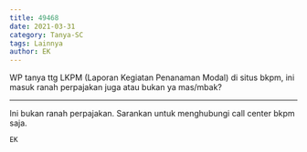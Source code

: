 ```yaml
---
title: 49468
date: 2021-03-31
category: Tanya-SC
tags: Lainnya
author: EK
---
```


WP tanya ttg LKPM (Laporan Kegiatan Penanaman Modal) di situs bkpm, ini masuk ranah perpajakan juga atau bukan ya mas/mbak?

---

Ini bukan ranah perpajakan. Sarankan untuk menghubungi call center bkpm saja.

`EK`
